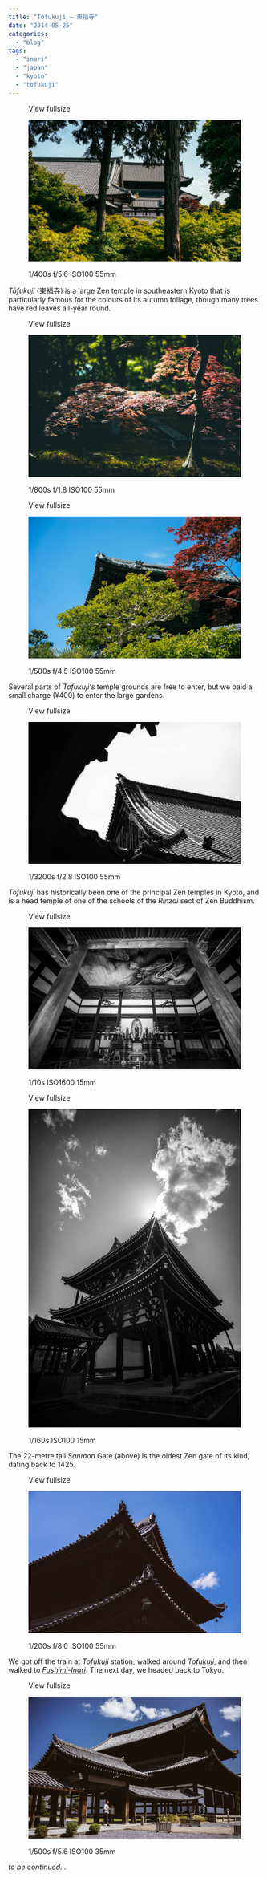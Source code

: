 ```yaml
---
title: "Tōfukuji – 東福寺"
date: "2014-05-25"
categories: 
  - "blog"
tags: 
  - "inari"
  - "japan"
  - "kyoto"
  - "tofukuji"
---
```


<figure>

View fullsize

![1/400s f/5.6 ISO100 55mm](/assets/images/3909a-image-asset.jpeg)

<figcaption>



1/400s f/5.6 ISO100 55mm





</figcaption>



</figure>

_Tōfukuji_ (東福寺) is a large Zen temple in southeastern Kyoto that is particularly famous for the colours of its autumn foliage, though many trees have red leaves all-year round.

<figure>

View fullsize

![1/800s f/1.8 ISO100 55mm](/assets/images/936bf-image-asset.jpeg)

<figcaption>



1/800s f/1.8 ISO100 55mm





</figcaption>



</figure>

<figure>

View fullsize

![1/500s f/4.5 ISO100 55mm](/assets/images/16e2b-image-asset.jpeg)

<figcaption>



1/500s f/4.5 ISO100 55mm





</figcaption>



</figure>

Several parts of _Tofukuji's_ temple grounds are free to enter, but we paid a small charge (¥400) to enter the large gardens.

<figure>

View fullsize

![1/3200s f/2.8 ISO100 55mm](/assets/images/df520-image-asset.jpeg)

<figcaption>



1/3200s f/2.8 ISO100 55mm





</figcaption>



</figure>

_Tofukuji_ has historically been one of the principal Zen temples in Kyoto, and is a head temple of one of the schools of the _Rinzai_ sect of Zen Buddhism.

<figure>

View fullsize

![1/10s ISO1600 15mm](/assets/images/c0e39-image-asset.jpeg)

<figcaption>



1/10s ISO1600 15mm





</figcaption>



</figure>

<figure>

View fullsize

![1/160s ISO100 15mm](/assets/images/92f13-20140517-dsc01178-ilce-7r.jpg)

<figcaption>



1/160s ISO100 15mm





</figcaption>



</figure>

The 22-metre tall _Sanmon_ Gate (above) is the oldest Zen gate of its kind, dating back to 1425. 

<figure>

View fullsize

![1/200s f/8.0 ISO100 55mm&nbsp;](/assets/images/1ce13-image-asset.jpeg)

<figcaption>



1/200s f/8.0 ISO100 55mm 





</figcaption>



</figure>

We got off the train at _Tofukuji_ station, walked around _Tofukuji_, and then walked to _[Fushimi-Inari](http://www.martinirwinphotography.com/myblog/2014/5/21/fushimi-inari)_. The next day, we headed back to Tokyo.

<figure>

View fullsize

![1/500s f/5.6 ISO100 35mm](/assets/images/d951b-image-asset.jpeg)

<figcaption>



1/500s f/5.6 ISO100 35mm





</figcaption>



</figure>

_to be continued..._
